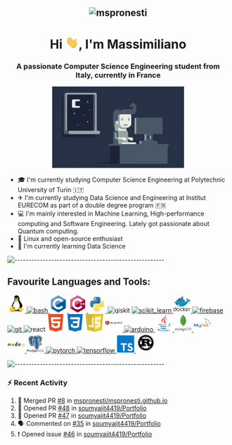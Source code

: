 <h2 align="center"><img src="https://komarev.com/ghpvc/?username=mspronesti&style=flat-square" alt="mspronesti" /></h2>

<h1 align="center">Hi <img src="https://raw.githubusercontent.com/ABSphreak/ABSphreak/master/gifs/Hi.gif" width="30px">, I'm Massimiliano </h1>
<h3 align="center">A passionate Computer Science Engineering student from Italy, currently in France </h3>
<p align="center">
  <img src="https://raw.githubusercontent.com/AVS1508/AVS1508/master/assets/Night-Coding.gif"/>
</p>

- 🎓 I'm currently studying Computer Science Engineering at Polytechnic University of Turin :it:
- ✈ I'm currently studying Data Science and Engineering at Institut EURECOM as part of a double degree program :fr:
- 💻  I'm mainly interested in Machine Learning, High-performance computing and Software Engineering. Lately got passionate about Quantum computing.
- :penguin: Linux and open-source enthusiast
- 🌱 I'm currently learning Data Science


![-----------------------------------------------------](https://raw.githubusercontent.com/andreasbm/readme/master/assets/lines/aqua.png)


## Favourite Languages and Tools:

<p align="left"> 
    
  <a href="https://www.linux.org/" target="_blank"> 
    <img src="https://raw.githubusercontent.com/devicons/devicon/master/icons/linux/linux-original.svg" alt="linux" width="40" height="40"/> 
  </a> 
  
  <a href="https://www.gnu.org/software/bash/" target="_blank"> 
    <img src="https://www.vectorlogo.zone/logos/gnu_bash/gnu_bash-icon.svg" alt="bash" width="40" height="40"/> 
  </a> 
  
  <a href="https://www.cprogramming.com/" target="_blank"> 
    <img src="https://raw.githubusercontent.com/devicons/devicon/master/icons/c/c-original.svg" alt="c" width="40" height="40"/>   </a> 
  
  <a href="https://www.w3schools.com/cpp/" target="_blank"> 
    <img src="https://raw.githubusercontent.com/devicons/devicon/master/icons/cplusplus/cplusplus-original.svg" alt="cplusplus" width="40" height="40"/> 
  </a> 
      <a href="https://www.python.org" target="_blank"> 
    <img src="https://raw.githubusercontent.com/devicons/devicon/master/icons/python/python-original.svg" alt="python" width="40" height="40"/> 
  </a> 
  
   <a>
   <img height="40" width="40" alt="qiskit" src="https://upload.wikimedia.org/wikipedia/commons/5/51/Qiskit-Logo.svg" />
  </a>
  
  <a href="https://scikit-learn.org/" target="_blank"> 
    <img src="https://upload.wikimedia.org/wikipedia/commons/0/05/Scikit_learn_logo_small.svg" alt="scikit_learn" width="40" height="40"/> 
  </a> 
  
  <a href="https://www.docker.com/" target="_blank"> 
    <img src="https://raw.githubusercontent.com/devicons/devicon/master/icons/docker/docker-original-wordmark.svg" alt="docker" width="40" height="40"/> 
  </a> 
  
  <a href="https://firebase.google.com/" target="_blank"> 
    <img src="https://www.vectorlogo.zone/logos/firebase/firebase-icon.svg" alt="firebase" width="40" height="40"/> 
  </a> 
  
  <a href="https://git-scm.com/" target="_blank"> 
    <img src="https://www.vectorlogo.zone/logos/git-scm/git-scm-icon.svg" alt="git" width="40" height="40"/> 
  </a> 
  <a>
    <img src="https://upload.wikimedia.org/wikipedia/commons/a/a7/React-icon.svg" alt="react" width="60" height="40"/>
  </a>
  <a>
    <img src="icons/html5.svg" height="40" width="40" alt="HTML" width="40px" height="40" />
 </a>
  
  <a>
     <img height="40" width="40" alt="CSS" width="26px" src="icons/css3.svg" />
 </a>
 
 <a>
   <img height="40" width="40" alt="JavaScript" width="26px" src="icons/js.svg" />
 </a>

  <a href="https://angular.io" target="_blank"> 
    <img src="https://raw.githubusercontent.com/devicons/devicon/master/icons/angularjs/angularjs-original-wordmark.svg" alt="angularjs" width="40" height="40"/> 
  </a> 
  
  <a href="https://www.arduino.cc/" target="_blank"> 
    <img src="https://cdn.worldvectorlogo.com/logos/arduino-1.svg" alt="arduino" width="40" height="40"/> 
  </a> 

  <a href="https://www.java.com" target="_blank"> 
    <img src="https://raw.githubusercontent.com/devicons/devicon/master/icons/java/java-original.svg" alt="java" width="40" height="40"/> 
  </a> 
  
   <a href="https://www.mongodb.com/" target="_blank">
     <img src="https://raw.githubusercontent.com/devicons/devicon/master/icons/mongodb/mongodb-original-wordmark.svg" alt="mongodb" width="40" height="40"/> 
  </a> 
  
  <a href="https://www.mysql.com/" target="_blank"> 
    <img src="https://raw.githubusercontent.com/devicons/devicon/master/icons/mysql/mysql-original-wordmark.svg" alt="mysql" width="40" height="40"/> 
  </a> 
  
 <a href="https://nodejs.org" target="_blank"> 
   <img src="https://raw.githubusercontent.com/devicons/devicon/master/icons/nodejs/nodejs-original-wordmark.svg" alt="nodejs" width="40" height="40"/>
 </a> 
  
 <a href="https://www.postgresql.org" target="_blank"> 
   <img src="https://raw.githubusercontent.com/devicons/devicon/master/icons/postgresql/postgresql-original-wordmark.svg" alt="postgresql" width="40" height="40"/> 
  </a> 
  
  
  <a href="https://pytorch.org/" target="_blank"> 
    <img src="https://www.vectorlogo.zone/logos/pytorch/pytorch-icon.svg" alt="pytorch" width="40" height="40"/> 
  </a> 
  
  <a href="https://www.tensorflow.org" target="_blank"> 
    <img src="https://www.vectorlogo.zone/logos/tensorflow/tensorflow-icon.svg" alt="tensorflow" width="40" height="40"/> 
  </a> 
  
  <a href="https://www.typescriptlang.org/" target="_blank"> 
    <img src="https://raw.githubusercontent.com/devicons/devicon/master/icons/typescript/typescript-original.svg" alt="typescript" width="40" height="40"/> 
  </a> 
  
  <a>
    <img height="45" width="45" alt="Rust" src="icons/rust.svg" />
  </a>  
</p>

![-----------------------------------------------------](https://raw.githubusercontent.com/andreasbm/readme/master/assets/lines/aqua.png)

### :zap: Recent Activity

<!--START_SECTION:activity-->
1. 🎉 Merged PR [#8](https://github.com/mspronesti/mspronesti.github.io/pull/8) in [mspronesti/mspronesti.github.io](https://github.com/mspronesti/mspronesti.github.io)
2. 💪 Opened PR [#48](https://github.com/soumyajit4419/Portfolio/pull/48) in [soumyajit4419/Portfolio](https://github.com/soumyajit4419/Portfolio)
3. 💪 Opened PR [#47](https://github.com/soumyajit4419/Portfolio/pull/47) in [soumyajit4419/Portfolio](https://github.com/soumyajit4419/Portfolio)
4. 🗣 Commented on [#35](https://github.com/soumyajit4419/Portfolio/issues/35) in [soumyajit4419/Portfolio](https://github.com/soumyajit4419/Portfolio)
5. ❗️ Opened issue [#46](https://github.com/soumyajit4419/Portfolio/issues/46) in [soumyajit4419/Portfolio](https://github.com/soumyajit4419/Portfolio)
<!--END_SECTION:activity-->

